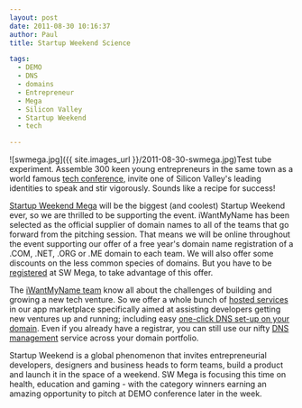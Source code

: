 ```yaml
---
layout: post
date: 2011-08-30 10:16:37
author: Paul
title: Startup Weekend Science

tags:
  - DEMO
  - DNS
  - domains
  - Entrepreneur
  - Mega
  - Silicon Valley
  - Startup Weekend
  - tech

---
```


![swmega.jpg]({{ site.images_url }}/2011-08-30-swmega.jpg)Test tube experiment. Assemble 300 keen young entrepreneurs in the same town as a world famous [tech conference](http://www.demo.com/), invite one of Silicon Valley's leading identities to speak and stir vigorously. Sounds like a recipe for success!

[Startup Weekend Mega](http://mega.startupweekend.org/) will be the biggest (and coolest) Startup Weekend ever, so we are thrilled to be supporting the event. iWantMyName has been selected as the official supplier of domain names to all of the teams that go forward from the pitching session. That means we will be online throughout the event supporting our offer of a free year's domain name registration of a .COM, .NET, .ORG or .ME domain to each team. We will also offer some discounts on the less common species of domains. But you have to be [registered](http://mega.startupweekend.org/tickets/) at SW Mega, to take advantage of this offer.

The [iWantMyName team](https://iwantmyname.com/about) know all about the challenges of building and growing a new tech venture. So we offer a whole bunch of [hosted services](https://iwantmyname.com/blog/2011/06/14-new-hosting-services-applications-for-your-domains.html) in our app marketplace specifically aimed at assisting developers getting new ventures up and running; including easy [one-click DNS set-up on your domain](https://iwantmyname.com/services). Even if you already have a registrar, you can still use our nifty [DNS management](https://iwantmyname.com/blog/2011/08/introducing-dns-hosting-for-external-domains.html) service across your domain portfolio.

Startup Weekend is a global phenomenon that invites entrepreneurial developers, designers and business heads to form teams, build a product and launch it in the space of a weekend. SW Mega is focusing this time on health, education and gaming - with the category winners earning an amazing opportunity to pitch at DEMO conference later in the week.




